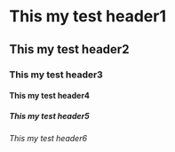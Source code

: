 # This my test header1
## This my test header2
### This my test header3
#### This my test header4
##### This my test header5
###### This my test header6
